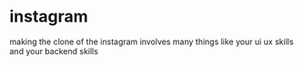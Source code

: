 # instagram

making the clone of the instagram involves many things like your ui ux skills and your backend skills
